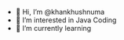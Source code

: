- 👋 Hi, I’m @khankhushnuma
- 👀 I’m interested in Java Coding 
- 🌱 I’m currently learning

<!---
khank298/khank298 is a ✨ special ✨ repository because its `README.md` (this file) appears on your GitHub profile.
You can click the Preview link to take a look at your changes.
--->
